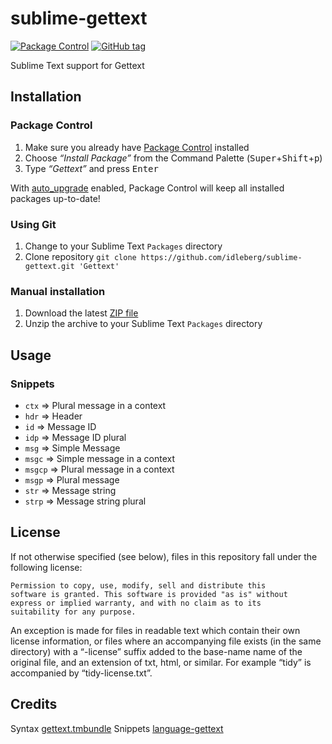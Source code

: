 # sublime-gettext

[![Package Control](https://packagecontrol.herokuapp.com/downloads/Gettext.svg?style=flat-square)](https://packagecontrol.io/packages/Gettext)
[![GitHub tag](https://img.shields.io/github/tag/idleberg/sublime-gettext.svg?style=flat-square)](https://github.com/idleberg/sublime-gettext/tags)

Sublime Text support for Gettext

## Installation

### Package Control

1. Make sure you already have [Package Control](https://packagecontrol.io/) installed
2. Choose *“Install Package”* from the Command Palette (<kbd>Super</kbd>+<kbd>Shift</kbd>+<kbd>p</kbd>)
3. Type *“Gettext”* and press <kbd>Enter</kbd>

With [auto_upgrade](http://wbond.net/sublime_packages/package_control/settings/) enabled, Package Control will keep all installed packages up-to-date!

### Using Git

1. Change to your Sublime Text `Packages` directory
2. Clone repository `git clone https://github.com/idleberg/sublime-gettext.git 'Gettext'`

### Manual installation

1. Download the latest [ZIP file](https://github.com/idleberg/sublime-gettext/archive/master.zip)
2. Unzip the archive to your Sublime Text `Packages` directory

## Usage

### Snippets

- `ctx` => Plural message in a context
- `hdr` => Header
- `id` => Message ID
- `idp` => Message ID plural
- `msg` => Simple Message
- `msgc` => Simple message in a context
- `msgcp` => Plural message in a context
- `msgp` => Plural message
- `str` => Message string
- `strp` => Message string plural

## License

If not otherwise specified (see below), files in this repository fall under the following license:

	Permission to copy, use, modify, sell and distribute this
	software is granted. This software is provided "as is" without
	express or implied warranty, and with no claim as to its
	suitability for any purpose.

An exception is made for files in readable text which contain their own license information, or files where an accompanying file exists (in the same directory) with a “-license” suffix added to the base-name name of the original file, and an extension of txt, html, or similar. For example “tidy” is accompanied by “tidy-license.txt”.

## Credits

Syntax [gettext.tmbundle](https://github.com/textmate/gettext.tmbundle)
Snippets [language-gettext](https://github.com/ArnaudRinquin/atom-language-gettext)
